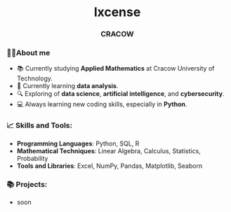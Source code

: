 <h1 align="center">lxcense</h1>
<h3 align="center">CRACOW</h3>

### 👨‍💻About me
- 📚 Currently studying **Applied Mathematics** at Cracow University of Technology.
- 🧠 Currently learning **data analysis**.
- 🔍 Exploring of **data science**, **artificial intelligence**, and **cybersecurity**.
- 💻 Always learning new coding skills, especially in **Python**.

### 📈 Skills and Tools:
- **Programming Languages**: Python, SQL, R
- **Mathematical Techniques**: Linear Algebra, Calculus, Statistics, Probability
- **Tools and Libraries**: Excel, NumPy, Pandas, Matplotlib, Seaborn

### 📚 Projects:
- soon
